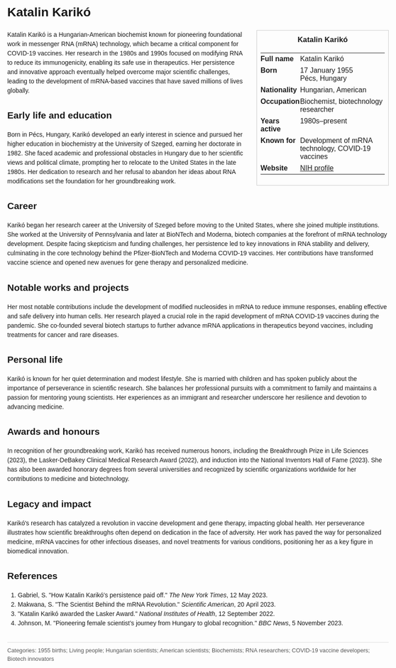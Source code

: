 <!DOCTYPE html>
<html>
<head>
  <title>Katalin Karikó – Profile</title>
  <style>
    body { font-family: Arial, sans-serif; margin: 2rem auto; max-width: 960px; line-height: 1.5; }
    aside.infobox { float: right; width: 280px; margin: 0 0 1rem 1.5rem; border: 1px solid #ccc; padding: 0.5rem; font-size: 0.9rem; }
    aside.infobox h3 { text-align: center; margin-top: 0; }
    aside.infobox table { width: 100%; border-collapse: collapse; }
    aside.infobox td { padding: 0.25rem 0; vertical-align: top; }
    h1 { margin-top: 0; }
    footer.categories { font-size: 0.8rem; color: #555; border-top: 1px solid #ddd; padding-top: 0.5rem; margin-top: 2rem; }
  </style>
</head>
<body>
  <h1>Katalin Karikó</h1>
  <aside class="infobox">
    <h3>Katalin Karikó</h3>
    <table>
      <tr><td><strong>Full name</strong></td><td>Katalin Karikó</td></tr>
      <tr><td><strong>Born</strong></td><td>17 January 1955<br>Pécs, Hungary</td></tr>
      <tr><td><strong>Nationality</strong></td><td>Hungarian, American</td></tr>
      <tr><td><strong>Occupation</strong></td><td>Biochemist, biotechnology researcher</td></tr>
      <tr><td><strong>Years active</strong></td><td>1980s–present</td></tr>
      <tr><td><strong>Known for</strong></td><td>Development of mRNA technology, COVID-19 vaccines</td></tr>
      <tr><td><strong>Website</strong></td><td><a href="https://www.nih.gov/about-nih/what-we-do/nih-almanac/national-institute-child-health-human-development">NIH profile</a></td></tr>
    </table>
  </aside>
  <p>Katalin Karikó is a Hungarian-American biochemist known for pioneering foundational work in messenger RNA (mRNA) technology, which became a critical component for COVID-19 vaccines. Her research in the 1980s and 1990s focused on modifying RNA to reduce its immunogenicity, enabling its safe use in therapeutics. Her persistence and innovative approach eventually helped overcome major scientific challenges, leading to the development of mRNA-based vaccines that have saved millions of lives globally.</p>
  
  <h2>Early life and education</h2>
  <p>Born in Pécs, Hungary, Karikó developed an early interest in science and pursued her higher education in biochemistry at the University of Szeged, earning her doctorate in 1982. She faced academic and professional obstacles in Hungary due to her scientific views and political climate, prompting her to relocate to the United States in the late 1980s. Her dedication to research and her refusal to abandon her ideas about RNA modifications set the foundation for her groundbreaking work.</p>
  
  <h2>Career</h2>
  <p>Karikó began her research career at the University of Szeged before moving to the United States, where she joined multiple institutions. She worked at the University of Pennsylvania and later at BioNTech and Moderna, biotech companies at the forefront of mRNA technology development. Despite facing skepticism and funding challenges, her persistence led to key innovations in RNA stability and delivery, culminating in the core technology behind the Pfizer-BioNTech and Moderna COVID-19 vaccines. Her contributions have transformed vaccine science and opened new avenues for gene therapy and personalized medicine.</p>
  
  <h2>Notable works and projects</h2>
  <p>Her most notable contributions include the development of modified nucleosides in mRNA to reduce immune responses, enabling effective and safe delivery into human cells. Her research played a crucial role in the rapid development of mRNA COVID-19 vaccines during the pandemic. She co-founded several biotech startups to further advance mRNA applications in therapeutics beyond vaccines, including treatments for cancer and rare diseases.</p>
  
  <h2>Personal life</h2>
  <p>Karikó is known for her quiet determination and modest lifestyle. She is married with children and has spoken publicly about the importance of perseverance in scientific research. She balances her professional pursuits with a commitment to family and maintains a passion for mentoring young scientists. Her experiences as an immigrant and researcher underscore her resilience and devotion to advancing medicine.</p>
  
  <h2>Awards and honours</h2>
  <p>In recognition of her groundbreaking work, Karikó has received numerous honors, including the Breakthrough Prize in Life Sciences (2023), the Lasker-DeBakey Clinical Medical Research Award (2022), and induction into the National Inventors Hall of Fame (2023). She has also been awarded honorary degrees from several universities and recognized by scientific organizations worldwide for her contributions to medicine and biotechnology.</p>
  
  <h2>Legacy and impact</h2>
  <p>Karikó's research has catalyzed a revolution in vaccine development and gene therapy, impacting global health. Her perseverance illustrates how scientific breakthroughs often depend on dedication in the face of adversity. Her work has paved the way for personalized medicine, mRNA vaccines for other infectious diseases, and novel treatments for various conditions, positioning her as a key figure in biomedical innovation.</p>
  
  <h2>References</h2>
  <ol>
    <li>Gabriel, S. "How Katalin Karikó’s persistence paid off." <i>The New York Times</i>, 12 May 2023.</li>
    <li>Makwana, S. "The Scientist Behind the mRNA Revolution." <i>Scientific American</i>, 20 April 2023.</li>
    <li>"Katalin Karikó awarded the Lasker Award." <i>National Institutes of Health</i>, 12 September 2022.</li>
    <li>Johnson, M. "Pioneering female scientist’s journey from Hungary to global recognition." <i>BBC News</i>, 5 November 2023.</li>
  </ol>
  
  <footer class="categories">Categories: 1955 births; Living people; Hungarian scientists; American scientists; Biochemists; RNA researchers; COVID-19 vaccine developers; Biotech innovators</footer>
</body>
</html>